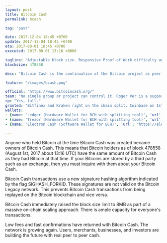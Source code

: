 ```yaml
---
layout: post
title: Bitcoin Cash
permalink: bcash

tag: 'past'

date: 2017-12-04 18:45 +0700
update: 2017-12-04 18:45 +0700
eta: 2017-08-01 18:45 +0700
executed: 2017-08-01 13:16 +0000

tagline: "Adjustable block size. Responsive Proof-of-Work difficulty adjustment."
blocksize: 478558

desc: "Bitcoin Cash is the continuation of the Bitcoin project as peer-to-peer digital cash. It is a fork of the Bitcoin blockchain ledger, with upgraded consensus rules that allow it to grow and scale."

feature: "/images/bcash.png"

official: "https://www.bitcoincash.org/"
team: "No single group or project can control it. Roger Ver is a supporter. "
rp: "Yes, full."
granted: "Bitfinex and Kraken right on the chain split. Coinbase on 1st of January 2018."
wallets:
- {name: 'Ledger (Hardware Wallet for BCH with splitting tool)', 'url': 'https://www.ledgerwallet.com/r/e274'}
- {name: 'Trezor (Hardware Wallet for BCH with splitting tool)', 'url': 'https://shop.trezor.io?a=fany@tutanota.com'}
- {name: 'Electron Cash (Software Wallet for BCH)', 'url': 'https://electroncash.org/'}

---
```


Anyone who held Bitcoin at the time Bitcoin Cash was created became owners of Bitcoin Cash. This means that Bitcoin holders as of block 478558 (August 1st, 2017 about 13:16 UTC) have the same amount of Bitcoin Cash as they had Bitcoin at that time. If your Bitcoins are stored by a third party such as an exchange, then you must inquire with them about your Bitcoin Cash.

Bitcoin Cash transactions use a new signature hashing algorithm indicated by the flag SIGHASH_FORKID. These signatures are not valid on the Bitcoin Legacy network. This prevents Bitcoin Cash transactions from being replayed on the Bitcoin blockchain and vice versa.

Bitcoin Cash immediately raised the block size limit to 8MB as part of a massive on-chain scaling approach. There is ample capacity for everyone's transactions.

Low fees and fast confirmations have returned with Bitcoin Cash. The network is growing again. Users, merchants, businesses, and investors are building the future with real peer to peer cash.

